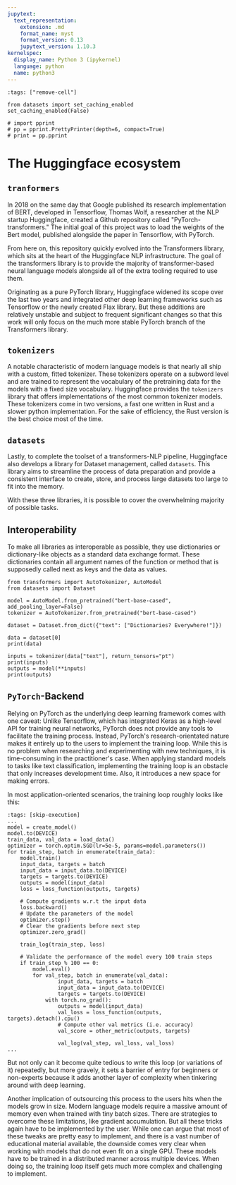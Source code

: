 ```yaml
---
jupytext:
  text_representation:
    extension: .md
    format_name: myst
    format_version: 0.13
    jupytext_version: 1.10.3
kernelspec:
  display_name: Python 3 (ipykernel)
  language: python
  name: python3
---
```


```{code-cell} ipython3
:tags: ["remove-cell"]

from datasets import set_caching_enabled
set_caching_enabled(False)

# import pprint
# pp = pprint.PrettyPrinter(depth=6, compact=True)
# print = pp.pprint
```

# The Huggingface ecosystem


## `tranformers`

In 2018 on the same day that Google published its research implementation of BERT, developed in Tensorflow, Thomas Wolf, a researcher at the NLP startup Huggingface, created a Github repository called "PyTorch-transformers."
The initial goal of this project was to load the weights of the Bert model, published alongside the paper in Tensorflow, with PyTorch.

From here on, this repository quickly evolved into the Transformers library, which sits at the heart of the Huggingface NLP infrastructure. The goal of the transformers library is to provide the majority of transformer-based neural language models alongside all of the extra tooling required to use them.

Originating as a pure PyTorch library, Huggingface widened its scope over the last two years and integrated other deep learning frameworks such as Tensorflow or the newly created Flax library.
But these additions are relatively unstable and subject to frequent significant changes so that this work will only focus on the much more stable PyTorch branch of the Transformers library.

## `tokenizers`

A notable characteristic of modern language models is that nearly all ship with a custom, fitted tokenizer.
These tokenizers operate on a subword level and are trained to represent the vocabulary of the pretraining data for the models with a fixed size vocabulary.
Huggingface provides the `tokenizers` library that offers implementations of the most common tokenizer models. These tokenizers come in two versions, a fast one written in Rust and a slower python implementation.
For the sake of efficiency, the Rust version is the best choice most of the time.

## `datasets`

Lastly, to complete the toolset of a transformers-NLP pipeline, Huggingface also develops a library for Dataset management, called `datasets`.
This library aims to streamline the process of data preparation and provide a consistent interface to create, store, and process large datasets too large to fit into the memory.

With these three libraries, it is possible to cover the overwhelming majority of possible tasks.

## Interoperability

To make all libraries as interoperable as possible, they use dictionaries or dictionary-like objects as a standard data exchange format. These dictionaries contain all argument names of the function or method that is supposedly called next as keys and the data as values.

```{code-cell} ipython3
from transformers import AutoTokenizer, AutoModel
from datasets import Dataset

model = AutoModel.from_pretrained("bert-base-cased", add_pooling_layer=False)
tokenizer = AutoTokenizer.from_pretrained("bert-base-cased")

dataset = Dataset.from_dict({"text": ["Dictionaries? Everywhere!"]})

data = dataset[0]
print(data)

inputs = tokenizer(data["text"], return_tensors="pt")
print(inputs)
outputs = model(**inputs)
print(outputs)
```

## `PyTorch`-Backend

Relying on PyTorch as the underlying deep learning framework comes with one caveat: Unlike Tensorflow, which has integrated Keras as a high-level API for training neural networks, PyTorch does not provide any tools to facilitate the training process.
Instead, PyTorch's research-orientated nature makes it entirely up to the users to implement the training loop. While this is no problem when researching and experimenting with new techniques, it is time-consuming in the practitioner's case.
When applying standard models to tasks like text classification, implementing the training loop is an obstacle that only increases development time. Also, it introduces a new space for making errors.

In most application-oriented scenarios, the training loop roughly looks like this:

```{code-cell} ipython3
:tags: [skip-execution]
...
model = create_model()
model.to(DEVICE)
train_data, val_data = load_data()
optimizer = torch.optim.SGD(lr=5e-5, params=model.parameters())
for train_step, batch in enumerate(train_data):
    model.train()
    input_data, targets = batch
    input_data = input_data.to(DEVICE)
    targets = targets.to(DEVICE)
    outputs = model(input_data)
    loss = loss_function(outputs, targets)
    
    # Compute gradients w.r.t the input data
    loss.backward() 
    # Update the parameters of the model
    optimizer.step() 
    # Clear the gradients before next step
    optimizer.zero_grad()

    train_log(train_step, loss)

    # Validate the performance of the model every 100 train steps
    if train_step % 100 == 0:
        model.eval()
        for val_step, batch in enumerate(val_data):
                input_data, targets = batch
                input_data = input_data.to(DEVICE)
                targets = targets.to(DEVICE)
            with torch.no_grad():
                outputs = model(input_data)
                val_loss = loss_function(outputs, targets).detach().cpu()
                # Compute other val metrics (i.e. accuracy)
                val_score = other_metric(outputs, targets)
                
                val_log(val_step, val_loss, val_loss)
...
```

But not only can it become quite tedious to write this loop (or variations of it) repeatedly, but more gravely, it sets a barrier of entry for beginners or non-experts because it adds another layer of complexity when tinkering around with deep learning.

Another implication of outsourcing this process to the users hits when the models grow in size. Modern language models require a massive amount of memory even when trained with tiny batch sizes. There are strategies to overcome these limitations, like gradient accumulation. But all these tricks again have to be implemented by the user.
While one can argue that most of these tweaks are pretty easy to implement, and there is a vast number of educational material available, the downside comes very clear when working with models that do not even fit on a single GPU. These models have to be trained in a distributed manner across multiple devices. When doing so, the training loop itself gets much more complex and challenging to implement.